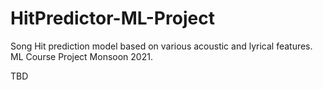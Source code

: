 # HitPredictor-ML-Project
Song Hit prediction model based on various acoustic and lyrical features. ML Course Project Monsoon 2021.

TBD

